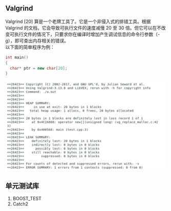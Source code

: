 <!--
 * @Author: zzzzztw
 * @Date: 2023-03-22 15:25:36
 * @LastEditors: Do not edit
 * @LastEditTime: 2023-03-22 15:31:41
 * @FilePath: /cpptest/modernC++/12排错工具
-->
## Valgrind
Valgrind [20] 算是一个老牌工具了。它是一个非侵入式的排错工具。根据 Valgrind 的文档，它会导致可执行文件的速度减慢 20 至 30 倍。但它可以在不改变可执行文件的情况下，只要求你在编译时增加产生调试信息的命令行参数（-g），即可查出内存相关的错误。  
以下面的简单程序为例：
```cpp
int main()
{
  char* ptr = new char[20];
}
```
<center>

![](img/12(1).png)

</center>

## 单元测试库
1. BOOST_TEST
2. Catch2